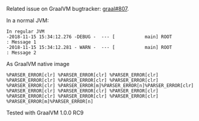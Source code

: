 Related issue on GraalVM bugtracker: [graal#807](https://github.com/oracle/graal/issues/807).

In a normal JVM:

```
In regular JVM
-2018-11-15 15:34:12.276 -DEBUG -  --- [           main] ROOT                                     : Message 1
-2018-11-15 15:34:12.281 - WARN -  --- [           main] ROOT                                     : Message 2
```

As GraalVM native image

```
%PARSER_ERROR[clr] %PARSER_ERROR[clr] %PARSER_ERROR[clr] %PARSER_ERROR[clr] %PARSER_ERROR[clr] %PARSER_ERROR[clr] %PARSER_ERROR[clr] %PARSER_ERROR[m]%PARSER_ERROR[n]%PARSER_ERROR[clr] %PARSER_ERROR[clr] %PARSER_ERROR[clr] %PARSER_ERROR[clr] %PARSER_ERROR[clr] %PARSER_ERROR[clr] %PARSER_ERROR[clr] %PARSER_ERROR[m]%PARSER_ERROR[n]
```

Tested with GraalVM 1.0.0 RC9
